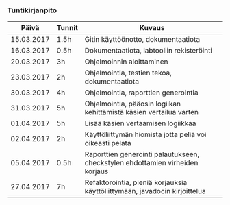 ### Tuntikirjanpito
Päivä | Tunnit | Kuvaus
--------------- | ----- | ------
15.03.2017 | 1.5h | Gitin käyttöönotto, dokumentaatiota
16.03.2017 | 0.5h | Dokumentaatiota, labtooliin rekisteröinti
20.03.2017 | 3h | Ohjelmoinnin aloittaminen
23.03.2017 | 2h | Ohjelmointia, testien tekoa, dokumentaatiota
30.03.2017 | 4h | Ohjelmointia, raporttien generointia
31.03.2017 | 5h | Ohjelmointia, pääosin logiikan kehittämistä käsien vertailua varten
01.04.2017 | 5h | Lisää käsien vertaamisen logiikkaa
02.04.2017 | 2h | Käyttöliittymän hiomista jotta peliä voi oikeasti pelata
05.04.2017 | 0.5h | Raporttien generointi palautukseen, checkstylen ehdottamien virheiden korjaus
27.04.2017 | 7h | Refaktorointia, pieniä korjauksia käyttöliittymään, javadocin kirjoittelua
